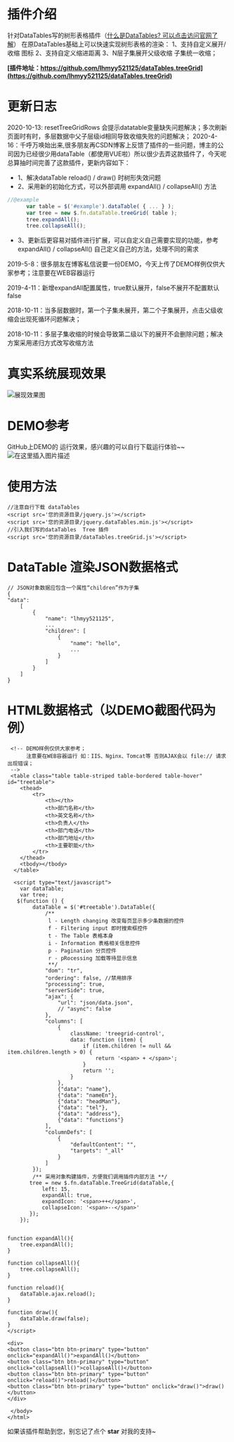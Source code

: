 # 插件介绍
针对DataTables写的树形表格插件（[什么是DataTables? 可以点击访问官网了解](https://datatables.net/)）
在原DataTables基础上可以快速实现树形表格的渲染：
1、支持自定义展开/收缩 图标
2、支持自定义缩进距离
3、N层子集展开父级收缩 子集统一收缩；

**[插件地址：https://github.com/lhmyy521125/dataTables.treeGrid](https://github.com/lhmyy521125/dataTables.treeGrid)**
# 更新日志
2020-10-13: resetTreeGridRows 会提示datatable变量缺失问题解决；多次刷新页面时有时，多层数据中父子层级id相同导致收缩失败的问题解决；
2020-4-16：千呼万唤始出来,很多朋友再CSDN博客上反馈了插件的一些问题，博主的公司因为已经很少用dataTable（都使用VUE啦）所以很少去弄这款插件了，今天呢总算抽时间完善了这款插件，更新内容如下：
- 1、解决dataTable reload() / draw() 时树形失效问题
- 2、采用新的初始化方式，可以外部调用 expandAll() / collapseAll() 方法
```javascript
//@example
      var table = $('#example').dataTable( { ... } );
      var tree = new $.fn.dataTable.treeGrid( table );
      tree.expandAll();
      tree.collapseAll();
```
- 3、更新后更容易对插件进行扩展，可以自定义自己需要实现的功能，参考expandAll() / collapseAll() 自己定义自己的方法，处理不同的需求

2019-5-8：很多朋友在博客私信说要一份DEMO，今天上传了DEMO样例仅供大家参考；注意要在WEB容器运行

2019-4-11：新增expandAll配置属性，true默认展开，false不展开不配置默认false

2018-10-11：当多层数据时，第一个子集未展开，第二个子集展开，点击父级收缩会出现死循环问题解决；

2018-10-11：多层子集收缩的时候会导致第二级以下的展开不会删除问题；解决方案采用递归方式改写收缩方法


# 真实系统展现效果
![展现效果图](https://img-blog.csdnimg.cn/2019011717185479.png?x-oss-process=image/watermark,type_ZmFuZ3poZW5naGVpdGk,shadow_10,text_aHR0cHM6Ly9ibG9nLmNzZG4ubmV0L2xobXl5NTIxMTI1,size_16,color_FFFFFF,t_70)
# DEMO参考
GitHub上DEMO的 运行效果，感兴趣的可以自行下载运行体验~~
![在这里插入图片描述](https://img-blog.csdnimg.cn/20200416152057214.png?x-oss-process=image/watermark,type_ZmFuZ3poZW5naGVpdGk,shadow_10,text_aHR0cHM6Ly9ibG9nLmNzZG4ubmV0L2xobXl5NTIxMTI1,size_16,color_FFFFFF,t_70)
# 使用方法

```
//注意自行下载 dataTables  
<script src='您的资源目录/jquery.js'></script>
<script src='您的资源目录/jquery.dataTables.min.js'></script>
//引入我们写的dataTables  Tree 插件
<script src='您的资源目录/dataTables.treeGrid.js'></script>
```

# DataTable 渲染JSON数据格式

```
// JSON对象数据应包含一个属性“children”作为子集
{
"data": 
    [
        {
            "name": "lhmyy521125",
            ...
            "children": [
                {
                    "name": "hello",
                    ...
                }
            ]
        }
    ]
}  
```
# HTML数据格式（以DEMO截图代码为例）

```
 <!-- DEMO样例仅供大家参考；
      注意要在WEB容器运行 如：IIS、Nginx、Tomcat等 否则AJAX会以 file:// 请求出现错误；
 -->
 <table class="table table-striped table-bordered table-hover" id="treetable">
	<thead>
		<tr>
			<th></th>
			<th>部门名称</th>
			<th>英文名称</th>
			<th>负责人</th>
			<th>部门电话</th>
			<th>部门地址</th>
			<th>主要职能</th>
		</tr>
	</thead>
	<tbody></tbody>
  </table>

  <script type="text/javascript">
    var dataTable;
    var tree;
   $(function () {
        dataTable = $('#treetable').DataTable({
            /**
             l - Length changing 改变每页显示多少条数据的控件
             f - Filtering input 即时搜索框控件
             t - The Table 表格本身
             i - Information 表格相关信息控件
             p - Pagination 分页控件
             r - pRocessing 加载等待显示信息
             **/
            "dom": "tr",
            "ordering": false, //禁用排序
            "processing": true,
            "serverSide": true,
            "ajax": {
                "url": "json/data.json",
                // "async": false
            },
            "columns": [
                {
                    className: 'treegrid-control',
                    data: function (item) {
                        if (item.children != null && item.children.length > 0) {
                            return '<span> + </span>';
                        }
                        return '';
                    }
                },
                {"data": "name"},
                {"data": "nameEn"},
                {"data": "headMan"},
                {"data": "tel"},
                {"data": "address"},
                {"data": "functions"}
            ],
            "columnDefs": [
                {
                    "defaultContent": "",
                    "targets": "_all"
                }
            ]
        });
        /** 采用对象构建插件，方便我们调用插件内部方法 **/
       tree = new $.fn.dataTable.TreeGrid(dataTable,{
           left: 15,
           expandAll: true,
           expandIcon: '<span>++</span>',
           collapseIcon: '<span>--</span>'
       });
    });


function expandAll(){
    tree.expandAll();
}

function collapseAll(){
    tree.collapseAll();
}

function reload(){
	dataTable.ajax.reload();
}

function draw(){
	dataTable.draw(false);
}
</script>

<div>
<button class="btn btn-primary" type="button" onclick="expandAll()">expandAll()</button>
<button class="btn btn-primary" type="button" onclick="collapseAll()">collapseAll()</button>
<button class="btn btn-primary" type="button" onclick="reload()">reload()</button>
<button class="btn btn-primary" type="button" onclick="draw()">draw()</button>
</div>

 </body>
</html>

```

如果该插件帮助到您，别忘记了点个  **star** 对我的支持~
